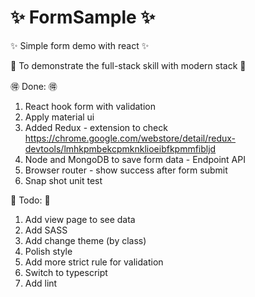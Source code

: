 # :sparkles: FormSample :sparkles:
:sparkles: Simple form demo with react :sparkles:

:japanese_ogre: To demonstrate the full-stack skill with modern stack :japanese_ogre:

:ideograph_advantage: Done: :ideograph_advantage:

1. React hook form with validation
2. Apply material ui
3. Added Redux - extension to check https://chrome.google.com/webstore/detail/redux-devtools/lmhkpmbekcpmknklioeibfkpmmfibljd  
4. Node and MongoDB to save form data - Endpoint API
5. Browser router - show success after form submit
6. Snap shot unit test

:muscle: Todo: :muscle: 
1. Add view page to see data
2. Add SASS 
3. Add change theme (by class)
4. Polish style
5. Add more strict rule for validation 
6. Switch to typescript
8. Add lint
